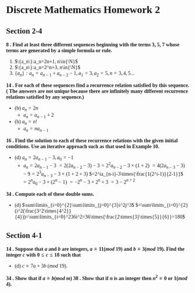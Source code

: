 <font face="Times New Roman">

# Discrete Mathematics Homework 2

## Section 2-4

**8 . Find at least three different sequences beginning with the terms 3, 5, 7 whose terms are generated by a simple formula or rule.**
1. $\{a_n\}:a_n=2n+1, n\in{\N}$
2. $\{a_n\}:a_n=2^n+3, n\in{\N}$
3. $\{a_n\}:a_n=a_{n-1}+a_{n-2}-1, a_1=3, a_2=5, n=3,4,5...$

**14 . For  each  of  these  sequences  find  a  recurrence  relation satisfied by this sequence. ( The answers are not unique because  there  are  infinitely  many  different  recurrence relations satisfied by any sequence.)**
- (b) $a_n=2n$
  - $a_n=a_{n-1}+2$
- (h) $a_n=n!$
  - $a_n=na_{n-1}$

**16 . Find the solution to each of these recurrence relations with the given initial conditions. Use an iterative approach such as that used in Example 10.**
- (d) $a_n=2a_{n-1}-3, a_0=-1$
  - $a_n=2a_{n-1}-3$
    $=2(2a_{n-2}-3)-3=2^2a_{n-2}-3\times{(1+2)}$
    $=4(2a_{n-3}-3)-9=2^3a_{n-3}-3\times{(1+2+3)}$
    $=2^ia_{n-i}-3\times{\frac{1(2^i-1)}{2-1}}$
    $=2^na_0-3\times{(2^n-1)}$
    $=-2^n-3\times{2^n}+3$
    $=3-2^{n+2}$

**34 . Compute each of these double sums.**
- (d) $\sum\limits_{i=0}^{2}\sum\limits_{j=0}^{3}i^2j^3$
  $=\sum\limits_{i=0}^{2}(i^2(\frac{3^2\times{4^2}}{4}))=\sum\limits_{i=0}^236i^2=36\times{\frac{2\times{3}\times{5}}{6}}=180$

## Section 4-1

**14 . Suppose that $a$ and $b$ are integers, $a\equiv{11}(mod$ $19)$ and $b\equiv{3}(mod$ $19)$. Find the integer $c$ with $0\leq{c}\leq{18}$ such that**
- (d) $c\equiv 7a+3b$ $(mod$ $19).$

**34 . Show that if $a\equiv{b}(mod$ $m)$**
**38 . Show that if $n$ is an integer then $n^2\equiv{0}$ or $1 (mod$ $4)$.**
</font>